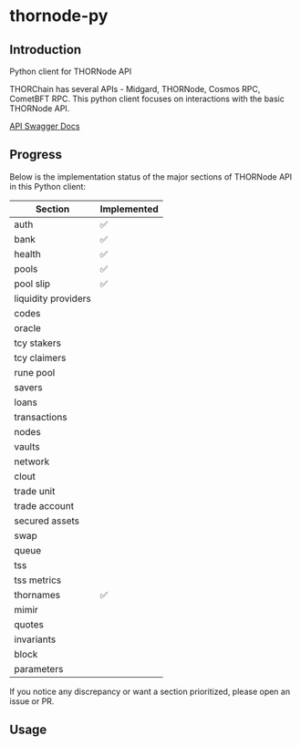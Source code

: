 # thornode-py

## Introduction
Python client for THORNode API

THORChain has several APIs - Midgard, THORNode, Cosmos RPC, CometBFT RPC. This python client focuses on interactions with the basic THORNode API.

[API Swagger Docs](https://thornode.ninerealms.com/thorchain/doc)

## Progress

Below is the implementation status of the major sections of THORNode API in this Python client:

| Section             | Implemented |
|---------------------|-------------|
| auth                | ✅          |
| bank                | ✅          |
| health              | ✅          |
| pools               | ✅          |
| pool slip           | ✅          |
| liquidity providers |             |
| codes               |             |
| oracle              |             |
| tcy stakers         |             |
| tcy claimers        |             |
| rune pool           |             |
| savers              |             |
| loans               |             |
| transactions        |             |
| nodes               |             |
| vaults              |             |
| network             |             |
| clout               |             |
| trade unit          |             |
| trade account       |             |
| secured assets      |             |
| swap                |             |
| queue               |             |
| tss                 |             |
| tss metrics         |             |
| thornames           | ✅          |
| mimir               |             |
| quotes              |             |
| invariants          |             |
| block               |             |
| parameters          |             |

If you notice any discrepancy or want a section prioritized, please open an issue or PR.

## Usage